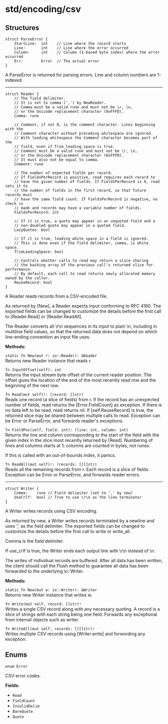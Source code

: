 # std/encoding/csv

## Structures

```jule
struct ParseError {
    StartLine:  int    // Line where the record starts
    Line:       int    // Line where the error occurred
    Column:     int    // Column (1-based byte index) where the error occurred
    Err:        Error  // The actual error
}
```
A ParseError is returned for parsing errors.
Line and column numbers are 1-indexed.

---

```jule
struct Reader {
    // The field delimiter.
    // It is set to comma (',') by NewReader.
    // Comma must be a valid rune and must not be \r, \n,
    // or the Unicode replacement character (0xFFFD).
    Comma: rune

    // Comment, if not 0, is the comment character. Lines beginning with the
    // Comment character without preceding whitespace are ignored.
    // With leading whitespace the Comment character becomes part of the
    // field, even if Trim_leading_space is true.
    // Comment must be a valid rune and must not be \r, \n,
    // or the Unicode replacement character (0xFFFD).
    // It must also not be equal to comma.
    Comment: rune

    // The number of expected fields per record.
    // If FieldsPerRecord is positive, read requires each record to
    // have the given number of fields. If FieldsPerRecord is 0, read sets it to
    // the number of fields in the first record, so that future records must
    // have the same field count. If FieldsPerRecord is negative, no check is
    // made and records may have a variable number of fields.
    FieldsPerRecord: int

    // If it is true, a quote may appear in an unquoted field and a
    // non-doubled quote may appear in a quoted field.
    LazyQuotes: bool

    // If it is true, leading white space in a field is ignored.
    // This is done even if the field delimiter, comma, is white space.
    TrimLeadingSpace: bool

    // Controls whether calls to read may return a slice sharing
    // the backing array of the previous call's returned slice for performance.
    // By default, each call to read returns newly allocated memory owned by the caller.
    ReuseRecord: bool
}
```
A Reader reads records from a CSV-encoded file.

As returned by [New], a Reader expects input conforming to RFC 4180. The exported fields can be changed to customize the details before the first call to [Reader.Read] or [Reader.ReadAll].

The Reader converts all \r\n sequences in its input to plain \n, including in multiline field values, so that the returned data does not depend on which line-ending convention an input file uses.

**Methods:**

`static fn New(mut r: io::Reader): &Reader`\
Returns new Reader instance that reads r.

`fn InputOffset(self): int`\
Returns the input stream byte offset of the current reader position. The offset gives the location of the end of the most recently read row and the beginning of the next row.

`fn Read(mut self)!: (record: []str)`\
Reads one record (a slice of fields) from r. If the record has an unexpected number of fields, read returns the [Error.FieldCount] as exception. If there is no data left to be read, read returns nil. If [self.ReuseRecord] is true, the returned slice may be shared between multiple calls to read. Exception can be Error or ParseError, and forwards reader's exceptions.

`fn FieldPos(self, field: int): (line: int, column: int)`\
Returns the line and column corresponding to the start of the field with the given index in the slice most recently returned by [Read]. Numbering of lines and columns starts at 1; columns are counted in bytes, not runes.

If this is called with an out-of-bounds index, it panics.

`fn ReadAll(mut self)!: (records: [][]str)`\
Reads all the remaining records from r. Each record is a slice of fields. Exception can be Error or ParseError, and forwards reader errors.

---

```jule
struct Writer {
    Comma:    rune // Field delimiter (set to ',' by new)
    UseCrlf:  bool // True to use \r\n as the line terminator
}
```
A Writer writes records using CSV encoding.

As returned by new, a Writer writes records terminated by a newline and uses ',' as the field delimiter. The exported fields can be changed to customize the details before the first call to write or write_all.

Comma is the field delimiter.

If use_crlf is true, the Writer ends each output line with \r\n instead of \n.

The writes of individual records are buffered. After all data has been written, the client should call the Flush method to guarantee all data has been forwarded to the underlying io::Writer.

**Methods:**

`static fn New(mut w: io::Writer): &Writer`\
Returns new Writer instance that writes w.

`fn Write(mut self, record: []str)!`\
Writes a single CSV record along with any necessary quoting. A record is a slice of strings with each string being one field.
Forwards any exceptional from internal objects such as writer.

`fn WriteAll(mut self, records: [][]str)!`\
Writes multiple CSV records using [Writer.write] and forwording any exception.

## Enums

```jule
enum Error
```
CSV error codes.

**Fields:**

- `Read`
- `FieldCount`
- `InvalidDelim`
- `BareQuote`
- `Quote`